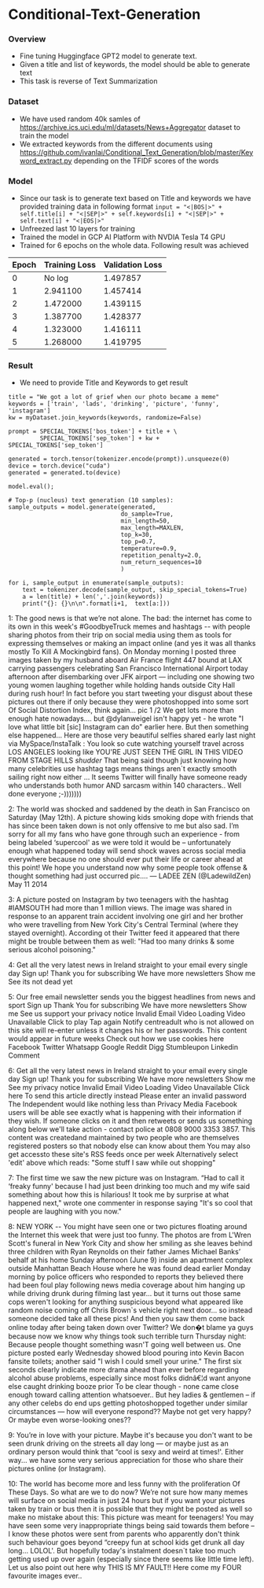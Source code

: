 # Conditional-Text-Generation
### Overview

 - Fine tuning Huggingface GPT2 model to generate text.
 - Given a title and list of keywords, the model should be able to generate text
 - This task is reverse of Text Summarization

### Dataset
 - We have used random 40k samles of https://archive.ics.uci.edu/ml/datasets/News+Aggregator dataset to train the model
 - We extracted keywords from the different documents using https://github.com/ivanlai/Conditional_Text_Generation/blob/master/Keyword_extract.py depending on the TFIDF scores of the words

### Model
 - Since our task is to generate text based on Title and keywords we have provided training data in following format
```input = "<|BOS|>" + self.title[i] + "<|SEP|>" + self.keywords[i] + "<|SEP|>" + self.text[i] + "<|EOS|>"```
 - Unfreezed last 10 layers for training
 - Trained the model in GCP AI Platform with NVDIA Tesla T4 GPU
 - Trained for 6 epochs on the whole data. Following result was achieved
 
| Epoch	| Training Loss	| Validation Loss | 
| ------ |------ |------|
|0|	No log|	1.497857|
|1	|2.941100|	1.457414|
|2	|1.472000|	1.439115|
|3|	1.387700	|1.428377|
|4	|1.323000|	1.416111|
|5|	1.268000|	1.419795|

### Result
 - We need to provide Title and Keywords to get result
```
title = "We got a lot of grief when our photo became a meme"
keywords = ['train', 'lads', 'drinking', 'picture', 'funny', 'instagram']
kw = myDataset.join_keywords(keywords, randomize=False)

prompt = SPECIAL_TOKENS['bos_token'] + title + \
         SPECIAL_TOKENS['sep_token'] + kw + SPECIAL_TOKENS['sep_token']
         
generated = torch.tensor(tokenizer.encode(prompt)).unsqueeze(0)
device = torch.device("cuda")
generated = generated.to(device)

model.eval();

# Top-p (nucleus) text generation (10 samples):
sample_outputs = model.generate(generated, 
                                do_sample=True,   
                                min_length=50, 
                                max_length=MAXLEN,
                                top_k=30,                                 
                                top_p=0.7,        
                                temperature=0.9,
                                repetition_penalty=2.0,
                                num_return_sequences=10
                                )

for i, sample_output in enumerate(sample_outputs):
    text = tokenizer.decode(sample_output, skip_special_tokens=True)
    a = len(title) + len(','.join(keywords))    
    print("{}: {}\n\n".format(i+1,  text[a:]))
```

1: The good news is that we’re not alone. The bad: the internet has come to its own in this week's #GoodbyeTruck memes and hashtags -- with people sharing photos from their trip on social media using them as tools for expressing themselves or making an impact online (and yes it was all thanks mostly To Kill A Mockingbird fans).
On Monday morning I posted three images taken by my husband aboard Air France flight 447 bound at LAX carrying passengers celebrating San Francisco International Airport today afternoon after disembarking over JFK airport — including one showing two young women laughing together while holding hands outside City Hall during rush hour! In fact before you start tweeting your disgust about these pictures out there if only because they were photoshopped into some sort Of Social Distortion Index, think again... pic 1 /2 We get lots more than enough hate nowadays.... but @dylanweigel isn't happy yet - he wrote "I love what little bit [sic] Instagram can do" earlier here. But then something else happened... Here are those very beautiful selfies shared early last night via MySpace/InstaTalk : You look so cute watching yourself travel across LOS ANGELES looking like YOU'RE JUST SEEN THE GIRL IN THIS VIDEO FROM STAGE HILLS *shudder* That being said though just knowing how many celebrities use hashtag tags means things aren`t exactly smooth sailing right now either … It seems Twitter will finally have someone ready who understands both humor AND sarcasm within 140 characters.. Well done everyone ;-)))))))




2: The world was shocked and saddened by the death in San Francisco on Saturday (May 12th).
A picture showing kids smoking dope with friends that has since been taken down is not only offensive to me but also sad. I’m sorry for all my fans who have gone through such an experience - from being labeled ‘supercool' as we were told it would be – unfortunately enough what happened today will send shock waves across social media everywhere because no one should ever put their life or career ahead at this point! We hope you understand now why some people took offense & thought something had just occurred pic.... — LADEE ZEN (@LadewildZen) May 11 2014




3: A picture posted on Instagram by two teenagers with the hashtag #IAMSOUTH had more than 1 million views.
The image was shared in response to an apparent train accident involving one girl and her brother who were travelling from New York City's Central Terminal (where they stayed overnight). According ot their Twitter feed it appeared that there might be trouble between them as well: "Had too many drinks & some serious alcohol poisoning."




4: Get all the very latest news in Ireland straight to your email every single day Sign up! Thank you for subscribing We have more newsletters Show me See its not dead yet


5: Our free email newsletter sends you the biggest headlines from news and sport Sign up Thank You for subscribing We have more newsletters Show me See us support your privacy notice Invalid Email
Video Loading Video Unavailable Click to play Tap again Notify centreadult who is not allowed on this site will re-enter unless it changes his or her passwords. This content would appear in future weeks Check out how we use cookies here Facebook Twitter Whatsapp Google Reddit Digg Stumbleupon Linkedin Comment




6: Get all the very latest news in Ireland straight to your email every single day Sign up! Thank you for subscribing We have more newsletters Show me See my privacy notice Invalid Email
Video Loading Video Unavailable Click here To send this article directly instead Please enter an invalid password The Independent would like nothing less than Privacy Media Facebook users will be able see exactly what is happening with their information if they wish. If someone clicks on it and then retweets or sends us something along below we'll take action - contact police at 0808 9000 3353 3857. This content was createdand maintained by two people who are themselves registered posters so that nobody else can know about them You may also get accessto these site's RSS feeds once per week Alternatively select 'edit' above which reads: "Some stuff I saw while out shopping"


7: The first time we saw the new picture was on Instagram.
“Had to call it ‘freaky funny' because I had just been drinking too much and my wife said something about how this is hilarious! It took me by surprise at what happened next," wrote one commenter in response saying "It's so cool that people are laughing with you now."




8: NEW YORK -- You might have seen one or two pictures floating around the Internet this week that were just too funny.
The photos are from L'Wren Scott's funeral in New York City and show her smiling as she leaves behind three children with Ryan Reynolds on their father James Michael Banks’ behalf at his home Sunday afternoon (June 9) inside an apartment complex outside Manhattan Beach House where he was found dead earlier Monday morning by police officers who responded to reports they believed there had been foul play following news media coverage about him hanging up while driving drunk during filming last year... but it turns out those same cops weren't looking for anything suspicious beyond what appeared like random noise coming off Chris Brown`s vehicle right next door... so instead someone decided take all these pics! And then you saw them come back online today after being taken down over Twitter? We don�t blame ya guys because now we know why things took such terrible turn Thursday night: Because people thought something wasn\'T going well between us. One picture posted early Wednesday showed blood pouring into Kevin Bacon fansite toilets; another said "I wish I could smell your urine." The first six seconds clearly indicate more drama ahead than ever before regarding alcohol abuse problems, especially since most folks didnâ€¦d want anyone else caught drinking booze prior To be clear though - none came close enough toward calling attention whatsoever.. But hey ladies & gentlemen – if any other celebs do end ups getting photoshopped together under similar circumstances — how will everyone respond?? Maybe not get very happy? Or maybe even worse-looking ones??


9: You’re in love with your picture.
Maybe it's because you don't want to be seen drunk driving on the streets all day long — or maybe just as an ordinary person would think that “cool is sexy and weird at times!'. Either way... we have some very serious appreciation for those who share their pictures online (or Instagram).




10: The world has become more and less funny with the proliferation Of These Days.
So what are we to do now? We’re not sure how many memes will surface on social media in just 24 hours but if you want your pictures taken by train or bus then it is possible that they might be posted as well so make no mistake about this: This picture was meant for teenagers! You may have seen some very inappropriate things being said towards them before – I know these photos were sent from parents who apparently don't think such behaviour goes beyond “creepy fun at school kids get drunk all day long… LOLOL'. But hopefully today's instalment doesn`t take too much getting used up over again (especially since there seems like little time left). Let us also point out here why THIS IS MY FAULT!! Here come my FOUR favourite images ever..
